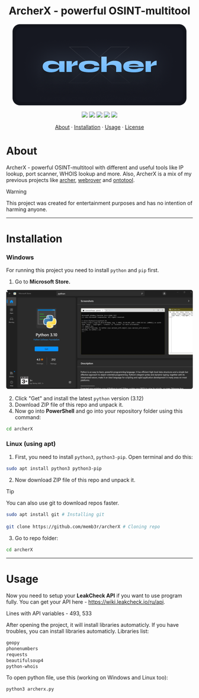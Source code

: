 <h1 align="center">
  ArcherX - powerful OSINT-multitool
</h1>

<p align="center">
  <img src="images/archerbanner.png">
</p>

<p align="center">
   <img src="https://img.shields.io/badge/version-1.12.3-red"> <img src="https://img.shields.io/badge/lang-python-blue?logo=python"> <img src="https://img.shields.io/badge/plat-linux-yellow?logo=linux"> <img src="https://img.shields.io/badge/plat-windows-blue?logo=windows"> <img src="https://img.shields.io/badge/license-MIT-green?logo=mit">
</p>


<p align="center">
  <a href="https://github.com/memb3r/archerX/#about">About</a>  ·  <a href="https://github.com/memb3r/archerX/#installation">Installation</a>  ·   <a href="https://github.com/memb3r/archerX/#usage">Usage</a>  ·  <a href="https://github.com/memb3r/archerX/#license">License</a>
</p>


# About

ArcherX - powerful OSINT-multitool with different and useful tools like IP lookup, port scanner, WHOIS lookup and more. Also, ArcherX is a mix of my previous projects like [archer](https://www.github.com/memb3r/archer), [webrover](https://www.github.com/memb3r/webrover) and [ontotool](https://www.github.com/memb3r/ontotool).

> [!WARNING]
> This project was created for entertainment purposes and has no intention of harming anyone.

---

# Installation

### Windows

For running this project you need to install <code>python</code> and <code>pip</code> first.

1. Go to <b>Microsoft Store.</b>

<img src="images/screenshot.png">

2. Click "Get" and install the latest <code>python</code> version (3.12)
3. Download ZIP file of this repo and unpack it.
4. Now go into <b>PowerShell</b> and go into your repository folder using this command:
```bash
cd archerX
```
### Linux (using apt)

1. First, you need to install <code>python3</code>, <code>python3-pip</code>. Open terminal and do this:

```bash
sudo apt install python3 python3-pip
```

2. Now download ZIP file of this repo and unpack it.

>[!TIP]
>You can also use git to download repos faster.
>```bash
>sudo apt install git # Installing git
>
>git clone https://github.com/memb3r/archerX # Cloning repo
>```

3. Go to repo folder:
```bash
cd archerX
```

---

# Usage

Now you need to setup your <b>LeakCheck API</b> if you want to use program fully. You can get your API here - https://wiki.leakcheck.io/ru/api.

Lines with API variables - 493, 533

After opening the project, it will install libraries automaticly. If you have troubles, you can install libraries automaticly. Libraries list:
```
geopy
phonenumbers
requests
beautifulsoup4
python-whois
```

To open python file, use this (working on Windows and Linux too):
```bash
python3 archerx.py
```

